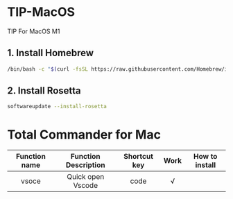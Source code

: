 # TIP-MacOS
 TIP For MacOS M1

## 1. Install Homebrew
```bash
/bin/bash -c "$(curl -fsSL https://raw.githubusercontent.com/Homebrew/install/HEAD/install.sh)"
```

## 2. Install Rosetta
```bash
softwareupdate --install-rosetta
```

# Total Commander for Mac

| Function name | Function Description | Shortcut key | Work | How to install |
| :------: | :------: | :------: | :------: | :------: |
| vsoce | Quick open Vscode | code | √ |  |